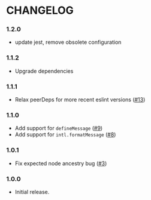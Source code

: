 # CHANGELOG

### 1.2.0
- update jest, remove obsolete configuration

### 1.1.2

- Upgrade dependencies

### 1.1.1

- Relax peerDeps for more recent eslint versions ([#13])

### 1.1.0

- Add support for `defineMessage` ([#9])
- Add support for `intl.formatMessage` ([#8])

### 1.0.1

- Fix expected node ancestry bug ([#3])

### 1.0.0

- Initial release.

<!-- LINKS -->

[#3]: https://github.com/godaddy/eslint-plugin-react-intl/pull/3
[#8]: https://github.com/godaddy/eslint-plugin-react-intl/pull/3
[#9]: https://github.com/godaddy/eslint-plugin-react-intl/pull/3
[#13]: https://github.com/godaddy/eslint-plugin-react-intl/pull/3

